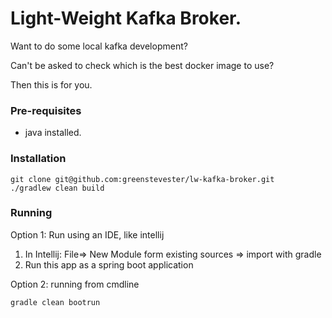 # Light-Weight Kafka Broker.

Want to do some local kafka development?

Can't be asked to check which is the best docker image to use?

Then this is for you.

### Pre-requisites

- java installed.


### Installation

    git clone git@github.com:greenstevester/lw-kafka-broker.git
    ./gradlew clean build

### Running

Option 1: Run using an IDE, like intellij

1. In Intellij: File=> New Module form existing sources => import with gradle
2. Run this app as a spring boot application

Option 2: running from cmdline

    gradle clean bootrun

